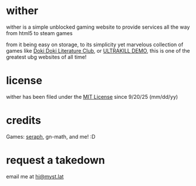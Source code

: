 # wither
wither is a simple unblocked gaming website to provide services all the way from html5 to steam games

from it being easy on storage, to its simplicity yet marvelous collection of games like [Doki Doki Literature Club](https://ddlc.moe/), or [ULTRAKILL DEMO](https://store.steampowered.com/app/1229490/ULTRAKILL/), this is one of the greatest ubg websites of all time! 

# license
wither has been filed under the [MIT License](https://choosealicense.com/licenses/mit/) since 9/20/25 (mm/dd/yy)

# credits
Games: [seraph](https://github.com/a456pur/seraph), gn-math, and me! :D

# request a takedown
email me at hi@myst.lat